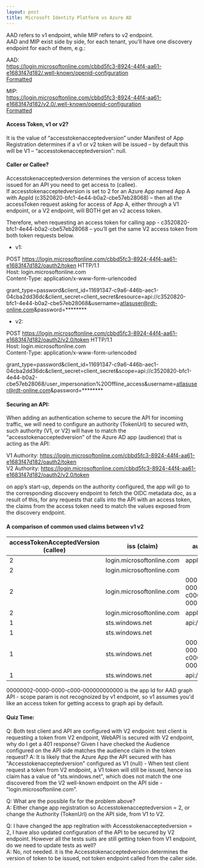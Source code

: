 ```yaml
---
layout: post
title: Microsoft Identity Platform vs Azure AD
---
```


AAD refers to v1 endpoint, while MIP refers to v2 endpoint.  
AAD and MIP exist side by side, for each tenant, you’ll have one discovery endpoint for each of them, e.g.:

AAD:  
https://login.microsoftonline.com/cbbd5fc3-8924-44f4-aa61-e1683f47d182/.well-known/openid-configuration  
[Formatted](https://raw.githubusercontent.com/lnhzd/lnhzd.github.io/master/resources/2020-09-03_discovery_v1)

MIP:  
https://login.microsoftonline.com/cbbd5fc3-8924-44f4-aa61-e1683f47d182/v2.0/.well-known/openid-configuration  
[Formatted](https://raw.githubusercontent.com/lnhzd/lnhzd.github.io/master/resources/2020-09-03_discovery_v2)  
 
#### Access Token, v1 or v2?
It is the value of “accesstokenacceptedversion” under Manifest of App Registration determines if a v1 or v2 token will be issued – by default this will be V1 – “accesstokenacceptedversion”: null.

#### Caller or Callee?
Accesstokenacceptedversion determines the version of access token issued for an API you need to get access to (callee).  
If accesstokenacceptedversion is set to 2 for an Azure App named App A with AppId (c3520820-bfc1-4e44-b0a2-cbe57eb28068) – then all the accessToken request asking for access of App A, either through a V1 endpoint, or a V2 endpoint, will BOTH get an v2 access token.

Therefore, when requesting an access token for calling app - c3520820-bfc1-4e44-b0a2-cbe57eb28068 – you’ll get the same V2 access token from both token requests below.

* v1:

POST https://login.microsoftonline.com/cbbd5fc3-8924-44f4-aa61-e1683f47d182/oauth2/token HTTP/1.1  
Host: login.microsoftonline.com  
Content-Type: application/x-www-form-urlencoded  

grant_type=password&client_id=11691347-c9a6-446b-aec1-04cba2dd36dc&client_secret=client_secret&resource=api://c3520820-bfc1-4e44-b0a2-cbe57eb28068&username=atlasuser@rdt-online.com&password=********

* v2:

POST https://login.microsoftonline.com/cbbd5fc3-8924-44f4-aa61-e1683f47d182/oauth2/v2.0/token HTTP/1.1  
Host: login.microsoftonline.com  
Content-Type: application/x-www-form-urlencoded  

grant_type=password&client_id=11691347-c9a6-446b-aec1-04cba2dd36dc&client_secret=client_secret&scope=api://c3520820-bfc1-4e44-b0a2-cbe57eb28068/user_impersonation%20Offline_access&username=atlasuser@rdt-online.com&password=********


#### Securing an API:
When adding an authentication scheme to secure the API for incoming traffic, we will need to configure an authority (TokenUrl) to secured with, such authority (V1, or V2) will have to match the “accesstokenacceptedversion” of the Azure AD app (audience) that is acting as the API:

V1 Authority: https://login.microsoftonline.com/cbbd5fc3-8924-44f4-aa61-e1683f47d182/oauth2/token  
V2 Authority: https://login.microsoftonline.com/cbbd5fc3-8924-44f4-aa61-e1683f47d182/oauth2/v2.0/token  

on app’s start-up, depends on the authority configured, the app will go to the corresponding discovery endpoint to fetch the OIDC metadata doc, as a result of this, for any requests that calls into the API with an access token, the claims from the access token need to match the values exposed from the discovery endpoint. 

#### A comparison of common used claims between v1 v2

| accessTokenAcceptedVersion   (callee) | iss (claim)               | aud (claim)                          | token endpoint | param    | resp |
|---------------------------------------|---------------------------|--------------------------------------|----------------|----------|------|
| 2                                     | login.microsoftonline.com | appId (Guid)                         | v2.0           | scope    | 200  |
| 2                                     | login.microsoftonline.com |                                      | v2.0           | resource | 400  |
| 2                                     | login.microsoftonline.com | 00000002-0000-0000-c000-000000000000 | v1.0           | scope    | 200  |
| 2                                     | login.microsoftonline.com | appId (Guid)                         | v1.0           | resource | 200  |
| 1                                     | sts.windows.net           | api://appid*                         | v2.0           | scope    | 200  |
| 1                                     | sts.windows.net           |                                      | v2.0           | resource | 400  |
| 1                                     | sts.windows.net           | 00000002-0000-0000-c000-000000000000 | v1.0           | scope    | 200  |
| 1                                     | sts.windows.net           | api://appid*                         | v1.0           | resource | 200  |


00000002-0000-0000-c000-000000000000 is the app Id for AAD graph API - scope param is not recognoized by v1 endpoint, so v1 assumes you'd like an access token for getting access to graph api by default.

#### Quiz Time:
Q: Both test client and API are configured with V2 endpoint: test client is requesting a token from V2 endpoint, WebAPI is secured with V2 endpoint, why do I get a 401 response? Given I have checked the Audience configured on the API side matches the audience claim in the token request?
A: It is likely that the Azure App the API secured with has "Accesstokenacceptedversion" configured as V1 (null) - When test client request a token from V2 endpoint, a V1 token will still be issued, hence iss claim has a value of "sts.windows.net", which does not match the one discovered from the V2 well-known endpoint on the API side - "login.microsoftonline.com".

Q: What are the possible fix for the problem above?  
A: Either change app registration so Accesstokenacceptedversion = 2, or change the Authority (TokenUrl) on the API side, from V1 to V2.

Q: I have changed the app regitration with Accesstokenacceptedversion = 2, I have also updated configuration of the API to be secured by V2 endpoint. However all the tests suits are still getting token from V1 endpoint, do we need to update tests as well?  
A: No, not needed. it is the Accesstokenacceptedversion determines the version of token to be issued, not token endpoint called from the caller side.


